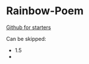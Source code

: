 # Rainbow-Poem

[Github for starters](https://www.youtube.com/playlist?list=PLRqwX-V7Uu6ZF9C0YMKuns9sLDzK6zoiV)

Can be skipped:
* 1.5
* 

